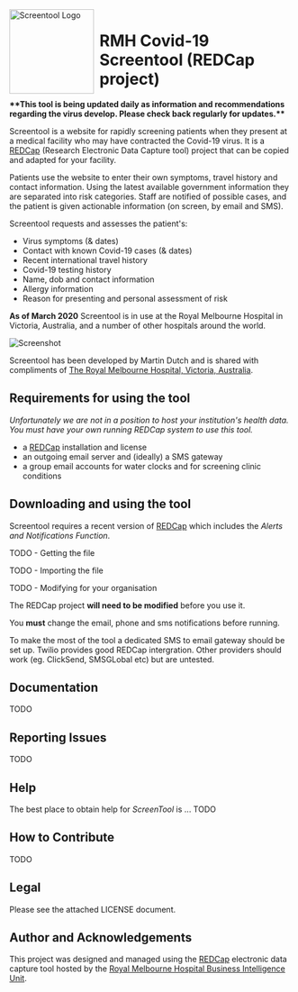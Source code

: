 <img width="150" height="150" align="left" style="float: left; margin: 0 10px 0 0;" alt="Screentool Logo" src="https://user-images.githubusercontent.com/62467480/77226293-519d0700-6bcb-11ea-985d-654e1dbe955f.png?sanitize=true">

# RMH Covid-19 Screentool (REDCap project)

**\*\*This tool is being updated daily as information and recommendations regarding the virus develop. Please check back regularly for updates.\*\***


Screentool is a website for rapidly screening patients when they present at a medical facility who may have contracted the Covid-19 virus. It is a [REDCap](https://projectredcap.org/software/) (Research Electronic Data Capture tool) project that can be copied and adapted for your facility.

Patients use the website to enter their own symptoms, travel history and contact information. Using the latest available government information they are separated into risk categories. Staff are notified of possible cases, and the patient is given actionable information (on screen, by email and SMS).

Screentool requests and assesses the patient's:

- Virus symptoms (& dates)
- Contact with known Covid-19 cases (& dates)
- Recent international travel history
- Covid-19 testing history
- Name, dob and contact information
- Allergy information
- Reason for presenting and personal assessment of risk

**As of March 2020** Screentool is in use at the Royal Melbourne Hospital in Victoria, Australia, and a number of other hospitals around the world.

![Screenshot](https://user-images.githubusercontent.com/62467480/77226182-6d53dd80-6bca-11ea-8757-e47d094f45f4.png)


Screentool has been developed by Martin Dutch and is shared with compliments of [The Royal Melbourne Hospital, Victoria, Australia](https://www.thermh.org.au/).

## Requirements for using the tool

*Unfortunately we are not in a position to host your institution's health data. You must have your own running REDCap system to use this tool.*

- a [REDCap](https://projectredcap.org/software/) installation and license
- an outgoing email server and (ideally) a SMS gateway
- a group email accounts for water clocks and for screening clinic conditions

## Downloading and using the tool

Screentool requires a recent version of [REDCap](https://projectredcap.org/software/) which includes the *Alerts and Notifications Function*.


TODO - Getting the file

TODO - Importing the file

TODO - Modifying for your organisation


The REDCap project **will need to be modified** before you use it.

You **must** change the email, phone and sms notifications before running.

To make the most of the tool a dedicated SMS to email gateway should be set up. Twilio provides good REDCap intergration. Other providers should work (eg. ClickSend, SMSGLobal etc) but are untested.

## Documentation

TODO

## Reporting Issues

TODO

## Help

The best place to obtain help for *ScreenTool* is ... TODO 

## How to Contribute

TODO

## Legal

Please see the attached LICENSE document.

## Author and Acknowledgements

This project was designed and managed using the [REDCap](https://projectredcap.org/software/) electronic data capture tool
hosted by the [Royal Melbourne Hospital Business Intelligence Unit](https://www.thermh.org.au/).

